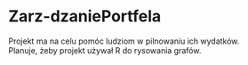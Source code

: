 # Zarz-dzaniePortfela
Projekt ma na celu pomóc ludziom w pilnowaniu ich wydatków. <br>
Planuje, żeby projekt używał R do rysowania grafów.